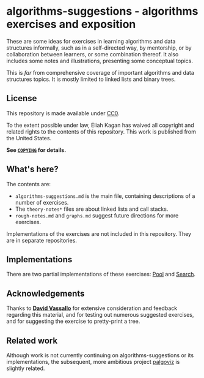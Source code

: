 # algorithms-suggestions - algorithms exercises and exposition

These are some ideas for exercises in learning algorithms and data structures
informally, such as in a self-directed way, by mentorship, or by collaboration
between learners, or some combination thereof. It also includes some notes and
illustrations, presenting some conceptual topics.

This is *far* from comprehensive coverage of important algorithms and data
structures topics. It is mostly limited to linked lists and binary trees.

## License

This repository is made available under
[CC0](https://creativecommons.org/share-your-work/public-domain/cc0/).

To the extent possible under law, Eliah Kagan has waived all copyright and
related rights to the contents of this repository. This work is published from
the United States.

**See [`COPYING`](COPYING) for details.**

## What's here?

The contents are:

- `algorithms-suggestions.md` is the main file, containing descriptions of a
  number of exercises.
- The `theory-notes*` files are about linked lists and call stacks.
- `rough-notes.md` and `graphs.md` suggest future directions for more
  exercises.

Implementations of the exercises are not included in this repository. They are
in separate repositories.

## Implementations

There are two partial implementations of these exercises:
[Pool](https://github.com/EliahKagan/Pool) and
[Search](https://github.com/EliahKagan/Search).

## Acknowledgements

Thanks to [**David Vassallo**](https://github.com/dmvassallo) for extensive
consideration and feedback regarding this material, and for testing out
numerous suggested exercises, and for suggesting the exercise to pretty-print a
tree.


## Related work

Although work is not currently continuing on algorithms-suggestions or its
implementations, the subsequent, more ambitious project
[palgoviz](https://github.com/EliahKagan/palgoviz) is slightly related.
